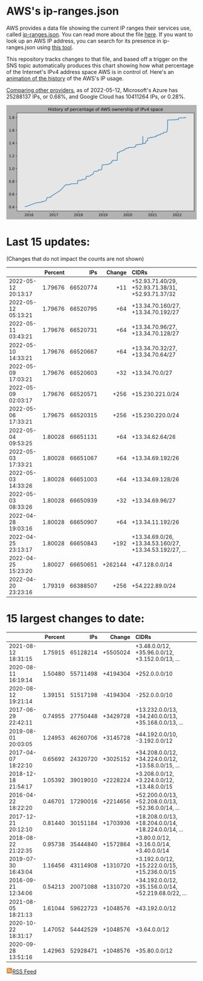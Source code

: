 # AWS's ip-ranges.json

AWS provides a data file showing the current IP ranges their
services use, called [ip-ranges.json](https://ip-ranges.amazonaws.com/ip-ranges.json).
You can read more about the file [here](https://docs.aws.amazon.com/general/latest/gr/aws-ip-ranges.html).
If you want to look up an AWS IP address, you can search for its presence in ip-ranges.json using [this tool](https://seligman.github.io/aws-ip-ranges/).

This repository tracks changes to that file, and based off a trigger on the SNS topic 
automatically produces this chart showing how what percentage of the Internet's IPv4 
address space AWS is in control of.  Here's an 
[animation of the history](https://youtu.be/Su25yl7eol8) of the AWS's IP usage.

[Comparing other providers](https://github.com/seligman/cloud_sizes), as of 2022-05-12, Microsoft's Azure has 25288137 IPs, or 0.68%, and Google Cloud has 10411264 IPs, or 0.28%.

![History of AWS](history_count.svg)

# Last 15 updates:

(Changes that do not impact the counts are not shown)

| | Percent | IPs | Change | CIDRs |
| :--- | ---: | ---: | ---: | :--- |
| 2022-05-12 20:13:17 | 1.79676 | 66520774 | +11 | +52.93.71.40/29, +52.93.71.38/31, +52.93.71.37/32 |
| 2022-05-12 05:13:21 | 1.79676 | 66520795 | +64 | +13.34.70.160/27, +13.34.70.192/27 |
| 2022-05-11 03:43:21 | 1.79676 | 66520731 | +64 | +13.34.70.96/27, +13.34.70.128/27 |
| 2022-05-10 14:33:21 | 1.79676 | 66520667 | +64 | +13.34.70.32/27, +13.34.70.64/27 |
| 2022-05-09 17:03:21 | 1.79676 | 66520603 | +32 | +13.34.70.0/27 |
| 2022-05-09 02:03:17 | 1.79676 | 66520571 | +256 | +15.230.221.0/24 |
| 2022-05-06 17:33:21 | 1.79675 | 66520315 | +256 | +15.230.220.0/24 |
| 2022-05-04 09:53:25 | 1.80028 | 66651131 | +64 | +13.34.62.64/26 |
| 2022-05-03 17:33:21 | 1.80028 | 66651067 | +64 | +13.34.69.192/26 |
| 2022-05-03 14:33:26 | 1.80028 | 66651003 | +64 | +13.34.69.128/26 |
| 2022-05-03 08:33:26 | 1.80028 | 66650939 | +32 | +13.34.69.96/27 |
| 2022-04-28 19:03:16 | 1.80028 | 66650907 | +64 | +13.34.11.192/26 |
| 2022-04-25 23:13:17 | 1.80028 | 66650843 | +192 | +13.34.69.0/26, +13.34.53.160/27, +13.34.53.192/27, ... |
| 2022-04-25 15:23:20 | 1.80027 | 66650651 | +262144 | +47.128.0.0/14 |
| 2022-04-20 23:23:16 | 1.79319 | 66388507 | +256 | +54.222.89.0/24 |


# 15 largest changes to date:

| | Percent | IPs | Change | CIDRs |
| :--- | ---: | ---: | ---: | :--- |
| 2021-08-12 18:31:15 | 1.75915 | 65128214 | +5505024 | +3.48.0.0/12, +35.96.0.0/12, +3.152.0.0/13, ... |
| 2020-08-11 16:19:14 | 1.50480 | 55711498 | +4194304 | +252.0.0.0/10 |
| 2020-08-12 19:21:14 | 1.39151 | 51517198 | -4194304 | -252.0.0.0/10 |
| 2017-06-29 22:42:11 | 0.74955 | 27750448 | +3429728 | +13.232.0.0/13, +34.240.0.0/13, +35.168.0.0/13, ... |
| 2019-08-01 20:03:05 | 1.24953 | 46260706 | +3145728 | +44.192.0.0/10, -3.192.0.0/12 |
| 2017-04-07 18:22:10 | 0.65692 | 24320720 | +3025152 | +34.208.0.0/12, +34.224.0.0/12, +13.58.0.0/15, ... |
| 2018-12-18 21:54:17 | 1.05392 | 39019010 | +2228224 | +3.208.0.0/12, +3.224.0.0/12, +13.48.0.0/15 |
| 2016-04-22 18:22:20 | 0.46701 | 17290016 | +2214656 | +52.200.0.0/13, +52.208.0.0/13, +52.36.0.0/14, ... |
| 2017-12-21 20:12:10 | 0.81440 | 30151184 | +1703936 | +18.208.0.0/13, +18.204.0.0/14, +18.224.0.0/14, ... |
| 2018-08-22 21:22:35 | 0.95738 | 35444840 | +1572864 | +3.80.0.0/12, +3.16.0.0/14, +3.40.0.0/14 |
| 2019-07-30 16:43:04 | 1.16456 | 43114908 | +1310720 | +3.192.0.0/12, +15.222.0.0/15, +15.236.0.0/15 |
| 2016-09-21 12:34:06 | 0.54213 | 20071088 | +1310720 | +34.192.0.0/12, +35.156.0.0/14, +52.219.68.0/22, ... |
| 2021-08-05 18:21:13 | 1.61044 | 59622723 | +1048576 | +43.192.0.0/12 |
| 2020-10-22 18:31:17 | 1.47052 | 54442529 | +1048576 | +3.64.0.0/12 |
| 2020-09-28 13:51:16 | 1.42963 | 52928471 | +1048576 | +35.80.0.0/12 |


[![RSS Icon](rss-icon.png)RSS Feed](https://raw.githubusercontent.com/seligman/aws-ip-ranges/master/rss.xml)
